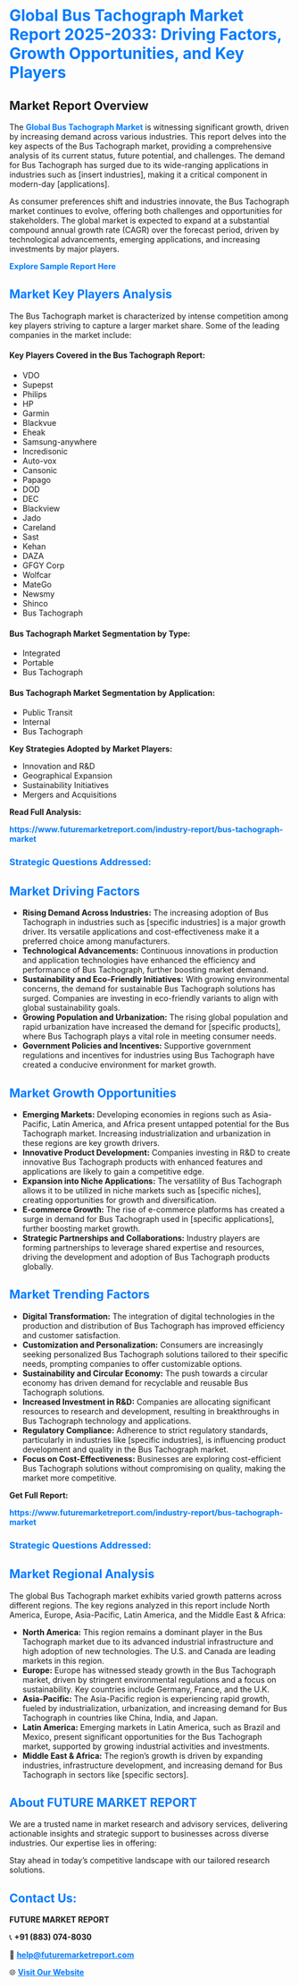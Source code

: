 <h1 style="color: #007BFF;">Global Bus Tachograph Market Report 2025-2033: Driving Factors, Growth Opportunities, and Key Players</h1>

<section id="overview">
<h2>Market Report Overview</h2>
<p>The <a href="https://www.futuremarketreport.com/industry-report/bus-tachograph-market" style="color: #007BFF; text-decoration: none;"><strong>Global Bus Tachograph Market</strong></a> is witnessing significant growth, driven by increasing demand across various industries. This report delves into the key aspects of the Bus Tachograph market, providing a comprehensive analysis of its current status, future potential, and challenges. The demand for Bus Tachograph has surged due to its wide-ranging applications in industries such as [insert industries], making it a critical component in modern-day [applications].</p>
<p>As consumer preferences shift and industries innovate, the Bus Tachograph market continues to evolve, offering both challenges and opportunities for stakeholders. The global market is expected to expand at a substantial compound annual growth rate (CAGR) over the forecast period, driven by technological advancements, emerging applications, and increasing investments by major players.</p>
</section>

<section id="overview">
<p><a href="https://www.futuremarketreport.com/request-sample/reportId=100565" style="color: #007BFF; text-decoration: none;"><strong>Explore Sample Report Here</strong></a></p>
</section>

<section id="key-players">
<h2 style="color: #007BFF;">Market Key Players Analysis</h2>
<p>The Bus Tachograph market is characterized by intense competition among key players striving to capture a larger market share. Some of the leading companies in the market include:</p>
<h4>Key Players Covered in the Bus Tachograph Report:</h4>
<ul><li>VDO</li><li>Supepst</li><li>Philips</li><li>HP</li><li>Garmin</li><li>Blackvue</li><li>Eheak</li><li>Samsung-anywhere</li><li>Incredisonic</li><li>Auto-vox</li><li>Cansonic</li><li>Papago</li><li>DOD</li><li>DEC</li><li>Blackview</li><li>Jado</li><li>Careland</li><li>Sast</li><li>Kehan</li><li>DAZA</li><li>GFGY Corp</li><li>Wolfcar</li><li>MateGo</li><li>Newsmy</li><li>Shinco</li><li>Bus Tachograph</li></ul>
<h4>Bus Tachograph Market Segmentation by Type:</h4>
<ul><li>Integrated</li><li>Portable</li><li>Bus Tachograph</li></ul>

<h4>Bus Tachograph Market Segmentation by Application:</h4>
<ul><li>Public Transit</li><li>Internal</li><li>Bus Tachograph</li></ul>
<p><strong>Key Strategies Adopted by Market Players:</strong></p>
<ul>
<li>Innovation and R&D</li>
<li>Geographical Expansion</li>
<li>Sustainability Initiatives</li>
<li>Mergers and Acquisitions</li>
</ul>
</section>

<section>
<p><strong>Read Full Analysis: </strong></p><a href="https://www.futuremarketreport.com/industry-report/bus-tachograph-market" style="color: #007BFF; text-decoration: none;"><strong>https://www.futuremarketreport.com/industry-report/bus-tachograph-market</strong></a>
<h3 style="color: #007BFF;">Strategic Questions Addressed:</h3>
</section>

<section id="driving-factors">
<h2 style="color: #007BFF;">Market Driving Factors</h2>
<ul>
<li><strong>Rising Demand Across Industries:</strong> The increasing adoption of Bus Tachograph in industries such as [specific industries] is a major growth driver. Its versatile applications and cost-effectiveness make it a preferred choice among manufacturers.</li>
<li><strong>Technological Advancements:</strong> Continuous innovations in production and application technologies have enhanced the efficiency and performance of Bus Tachograph, further boosting market demand.</li>
<li><strong>Sustainability and Eco-Friendly Initiatives:</strong> With growing environmental concerns, the demand for sustainable Bus Tachograph solutions has surged. Companies are investing in eco-friendly variants to align with global sustainability goals.</li>
<li><strong>Growing Population and Urbanization:</strong> The rising global population and rapid urbanization have increased the demand for [specific products], where Bus Tachograph plays a vital role in meeting consumer needs.</li>
<li><strong>Government Policies and Incentives:</strong> Supportive government regulations and incentives for industries using Bus Tachograph have created a conducive environment for market growth.</li>
</ul>
</section>

<section id="growth-opportunities">
<h2 style="color: #007BFF;">Market Growth Opportunities</h2>
<ul>
<li><strong>Emerging Markets:</strong> Developing economies in regions such as Asia-Pacific, Latin America, and Africa present untapped potential for the Bus Tachograph market. Increasing industrialization and urbanization in these regions are key growth drivers.</li>
<li><strong>Innovative Product Development:</strong> Companies investing in R&D to create innovative Bus Tachograph products with enhanced features and applications are likely to gain a competitive edge.</li>
<li><strong>Expansion into Niche Applications:</strong> The versatility of Bus Tachograph allows it to be utilized in niche markets such as [specific niches], creating opportunities for growth and diversification.</li>
<li><strong>E-commerce Growth:</strong> The rise of e-commerce platforms has created a surge in demand for Bus Tachograph used in [specific applications], further boosting market growth.</li>
<li><strong>Strategic Partnerships and Collaborations:</strong> Industry players are forming partnerships to leverage shared expertise and resources, driving the development and adoption of Bus Tachograph products globally.</li>
</ul>
</section>

<section id="trending-factors">
<h2 style="color: #007BFF;">Market Trending Factors</h2>
<ul>
<li><strong>Digital Transformation:</strong> The integration of digital technologies in the production and distribution of Bus Tachograph has improved efficiency and customer satisfaction.</li>
<li><strong>Customization and Personalization:</strong> Consumers are increasingly seeking personalized Bus Tachograph solutions tailored to their specific needs, prompting companies to offer customizable options.</li>
<li><strong>Sustainability and Circular Economy:</strong> The push towards a circular economy has driven demand for recyclable and reusable Bus Tachograph solutions.</li>
<li><strong>Increased Investment in R&D:</strong> Companies are allocating significant resources to research and development, resulting in breakthroughs in Bus Tachograph technology and applications.</li>
<li><strong>Regulatory Compliance:</strong> Adherence to strict regulatory standards, particularly in industries like [specific industries], is influencing product development and quality in the Bus Tachograph market.</li>
<li><strong>Focus on Cost-Effectiveness:</strong> Businesses are exploring cost-efficient Bus Tachograph solutions without compromising on quality, making the market more competitive.</li>
</ul>
</section>

<section>
<p><strong>Get Full Report: </strong></p><a href="https://www.futuremarketreport.com/industry-report/bus-tachograph-market" style="color: #007BFF; text-decoration: none;"><strong>https://www.futuremarketreport.com/industry-report/bus-tachograph-market</strong></a>
<h3 style="color: #007BFF;">Strategic Questions Addressed:</h3>
</section>


<section id="regional-analysis">
<h2 style="color: #007BFF;">Market Regional Analysis</h2>
<p>The global Bus Tachograph market exhibits varied growth patterns across different regions. The key regions analyzed in this report include North America, Europe, Asia-Pacific, Latin America, and the Middle East & Africa:</p>
<ul>
<li><strong>North America:</strong> This region remains a dominant player in the Bus Tachograph market due to its advanced industrial infrastructure and high adoption of new technologies. The U.S. and Canada are leading markets in this region.</li>
<li><strong>Europe:</strong> Europe has witnessed steady growth in the Bus Tachograph market, driven by stringent environmental regulations and a focus on sustainability. Key countries include Germany, France, and the U.K.</li>
<li><strong>Asia-Pacific:</strong> The Asia-Pacific region is experiencing rapid growth, fueled by industrialization, urbanization, and increasing demand for Bus Tachograph in countries like China, India, and Japan.</li>
<li><strong>Latin America:</strong> Emerging markets in Latin America, such as Brazil and Mexico, present significant opportunities for the Bus Tachograph market, supported by growing industrial activities and investments.</li>
<li><strong>Middle East & Africa:</strong> The region’s growth is driven by expanding industries, infrastructure development, and increasing demand for Bus Tachograph in sectors like [specific sectors].</li>
</ul>
</section>

<footer>
<h2 style="color: #007BFF;">About FUTURE MARKET REPORT</h2>
<p>We are a trusted name in market research and advisory services, delivering actionable insights and strategic support to businesses across diverse industries. Our expertise lies in offering:</p>

<p>Stay ahead in today’s competitive landscape with our tailored research solutions.</p>

<h2 style="color: #007BFF;">Contact Us:</h2>
<p><strong>FUTURE MARKET REPORT</strong></p>
<p>📞 <strong>+91 (883) 074-8030</strong></p>
<p>📧 <strong><a href="mailto:help@futuremarketreport.com" style="color: #007BFF;">help@futuremarketreport.com</a></strong></p>
<p>🌐 <strong><a href="https://www.futuremarketreport.com/" style="color: #007BFF;">Visit Our Website</a></strong></p>
</footer>
